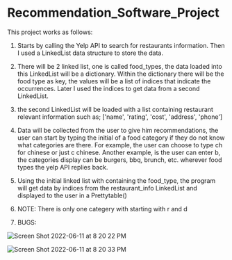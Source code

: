 # Recommendation_Software_Project


This project works as follows:

1. Starts by calling the Yelp API to search for restaurants information. Then I used a LinkedList data structure to store the data.
2. There will be 2 linked list, one is called food_types, the data loaded into this LinkedList will be a dictionary. Within the dictionary 
  there will be the food type as key, the values will be a list of indices that indicate the occurrences. Later I used the indices to get data 
  from a second LinkedList. 
3. the second LinkedList will be loaded with a list containing restaurant relevant information such as; ['name', 'rating', 'cost', 'address', 'phone']
   
4. Data will be collected from the user to give him recommendations, the user can start by typing the initial of a food category if they do not 
  know what categories are there. For example, the user can choose to type ch for chinese or just c chinese. Another example, is the user can
  enter b, the categories display can be burgers, bbq, brunch, etc. wherever food types the yelp API replies back. 
  
5. Using the initial linked list with containing the food_type, the program will get data by indices from the restaurant_info LinkedList 
   and displayed to the user in a Prettytable()
   
6. NOTE: There is only one categery with starting with r and d

7. BUGS:  


![Screen Shot 2022-06-11 at 8 20 22 PM](https://user-images.githubusercontent.com/62624769/173212856-24a75761-0a07-41e0-b29d-17821d12aee6.png)

![Screen Shot 2022-06-11 at 8 20 33 PM](https://user-images.githubusercontent.com/62624769/173212861-c7409ff4-10c9-4a65-8976-3f171b9d46ac.png)
